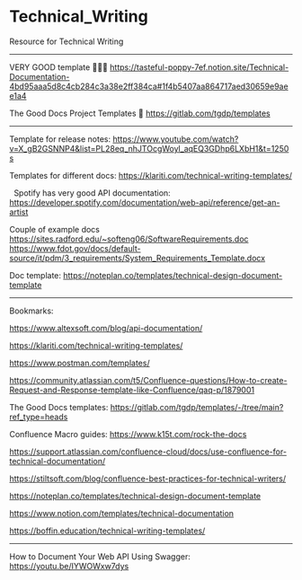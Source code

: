 # Technical_Writing
Resource for Technical Writing

---------------------------------

VERY GOOD template 🔴🔴🔴
https://tasteful-poppy-7ef.notion.site/Technical-Documentation-4bd95aaa5d8c4cb284c3a38e2ff384ca#1f4b5407aa864717aed30659e9aee1a4

The Good Docs Project Templates  🔴
https://gitlab.com/tgdp/templates

-----------

Template for release notes: https://www.youtube.com/watch?v=X_gB2GSNNP4&list=PL28eq_nhJTOcgWoyl_aqEQ3GDhp6LXbH1&t=1250s

Templates for different docs: https://klariti.com/technical-writing-templates/

 
Spotify has very good API documentation: https://developer.spotify.com/documentation/web-api/reference/get-an-artist

Couple of example docs
https://sites.radford.edu/~softeng06/SoftwareRequirements.doc
https://www.fdot.gov/docs/default-source/it/pdm/3_requirements/System_Requirements_Template.docx


Doc template: https://noteplan.co/templates/technical-design-document-template


-----------------------

Bookmarks:

https://www.altexsoft.com/blog/api-documentation/

https://klariti.com/technical-writing-templates/

https://www.postman.com/templates/

https://community.atlassian.com/t5/Confluence-questions/How-to-create-Request-and-Response-template-like-Confluence/qaq-p/1879001

The Good Docs templates:   https://gitlab.com/tgdp/templates/-/tree/main?ref_type=heads

Confluence Macro guides:   https://www.k15t.com/rock-the-docs

https://support.atlassian.com/confluence-cloud/docs/use-confluence-for-technical-documentation/

https://stiltsoft.com/blog/confluence-best-practices-for-technical-writers/

https://noteplan.co/templates/technical-design-document-template

https://www.notion.com/templates/technical-documentation


https://boffin.education/technical-writing-templates/


--------------------------


How to Document Your Web API Using Swagger:     https://youtu.be/IYWOWxw7dys
